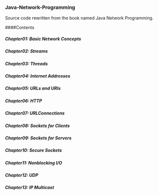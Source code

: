 ### Java-Network-Programming
Source code rewritten from the book named Java Network Programming.

####Contents

##### Chapter01: Basic Network Concepts
##### Chapter02: Streams
##### Chapter03: Threads
##### Chapter04: Internet Addresses
##### Chapter05: URLs and URIs
##### Chapter06: HTTP
##### Chapter07: URLConnections
##### Chapter08: Sockets for Clients
##### Chapter09: Sockets for Servers
##### Chapter10: Secure Sockets
##### Chapter11: Nonblocking I/O
##### Chapter12: UDP
##### Chapter13: IP Multicast
